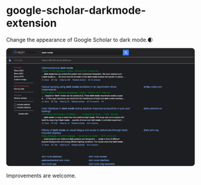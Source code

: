 # google-scholar-darkmode-extension
Change the appearance of Google Scholar to dark mode.🌒

<img src="https://raw.githubusercontent.com/EveSquare/google-scholar-darkmode-extension/main/docs/darkmode.png" alt="pageImg">

Improvements are welcome.
